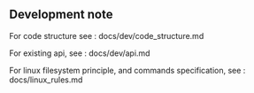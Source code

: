 Development note
----------------
For code structure see : docs/dev/code_structure.md

For existing api, see : docs/dev/api.md

For linux filesystem principle, and commands specification, see : docs/linux_rules.md
